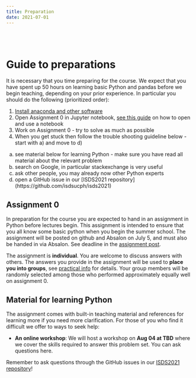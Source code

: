 ```yaml
---
title: Preparation
date: 2021-07-01
---
```



<br><br>
# Guide to preparations
It is necessary that you time preparing for the course. We expect that you have spent up 50 hours on learning basic Python and pandas before we begin teaching, depending on your prior experience. In particular you should do the following (prioritized order):

1. [Install anaconda and other software](/isds2021/post/install/)
2. Open Assignment 0 in Jupyter notebook, [see this guide](https://www.codecademy.com/articles/how-to-use-jupyter-notebooks) on how to open and use a notebook
3. Work on Assignment 0 - try to solve as much as possible
4. When you get stuck then follow the trouble shooting guideline below - start with a) and move to d)
  <ol type="a">
    <li>see material below for learning Python - make sure you have read all material about the relevant problem</li>
    <li>search on Google, in particular stackexchange is very useful</li>
    <li>ask other people, you may already now other Python experts</li>
    <li>open a GitHub issue in our [ISDS2021 repository](https://github.com/isdsucph/isds2021)</li>
    </ol>


## Assignment 0
In preparation for the course you are expected to hand in an assignment in Python before lectures begin. This assignment is intended to ensure that you all know some basic python when you begin the summer school.
The assignment will be posted on github and Absalon on July 5, and must also be handed in via Absalon. See deadline in the [assignment post](/isds2021/post/assignment/).

The assignment is **individual**. You are welcome to discuss answers with others. The answers you provide in the assignment will be used to **place you into groups**, see [practical info](/isds2021/page/practical/) for details. Your
group members will be randomly selected among those who performed approximately equally well on assignment 0.


## Material for learning Python

The assignment comes with built-in teaching material and references for learning more if you need more clarification. For those of you who find it difficult we offer to ways to seek help:
- **An online workshop**: We will host a workshop on **Aug 04 at TBD** where we cover the skills required to answer this problem set. You can ask questions here.

Remember to ask questions through the GitHub issues in our [ISDS2021 repository](https://github.com/isdsucph/isds2021/issues)!
